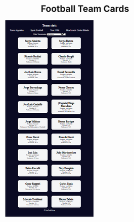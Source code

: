 <h1 align="center">Football Team Cards</h1>
<img align="center" src="../asset/football team.PNG" alt="Football Team Cards">